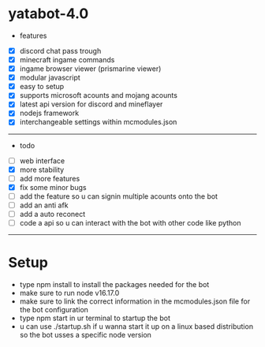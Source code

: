 # yatabot-4.0


- features
 - [X] discord chat pass trough
 - [X] minecraft ingame commands
 - [X] ingame browser viewer (prismarine viewer)
 - [X] modular javascript
 - [X] easy to setup
 - [X] supports microsoft acounts and mojang acounts
 - [X] latest api version for discord and mineflayer
 - [X] nodejs framework
 - [X] interchangeable settings within mcmodules.json
  ___________________________________________________
  - todo
   - [ ] web interface
   - [x] more stability
   - [ ] add more features
   - [x] fix some minor bugs
   - [ ] add the feature so u can signin multiple acounts onto the bot
   - [ ] add an anti afk
   - [ ] add a auto reconect
   - [ ] code a api so u can interact with the bot with other code like python
 
 _____________________________________________________
 
 # Setup
 
 - type npm install to install the packages needed for the bot
 - make sure to run node v16.17.0 
 - make sure to link the correct information in the mcmodules.json file for the bot configuration
 - type npm start in ur terminal to startup the bot
 - u can use ./startup.sh if u wanna start it up on a linux based distribution so the bot usses a specific node version

